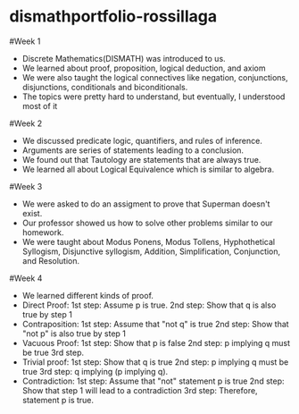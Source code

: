 # dismathportfolio-rossillaga

#Week 1
  - Discrete Mathematics(DISMATH) was introduced to us.
  - We learned about proof, proposition, logical deduction, and axiom
  - We were also taught the logical connectives like negation, conjunctions, disjunctions, conditionals and biconditionals.
  - The topics were pretty hard to understand, but eventually, I understood most of it

#Week 2
  - We discussed predicate logic, quantifiers, and rules of inference.
  - Arguments are series of statements leading to a conclusion.
  - We found out that Tautology are statements that are always true.
  - We learned all about Logical Equivalence which is similar to algebra.

#Week 3
  - We were asked to do an assigment to prove that Superman doesn't exist.
  - Our professor showed us how to solve other problems similar to our homework.
  - We were taught about Modus Ponens, Modus Tollens, Hyphothetical Syllogism, Disjunctive syllogism, Addition, Simplification,          Conjunction, and Resolution.

#Week 4
  - We learned different kinds of proof.
  - Direct Proof: 1st step: Assume p is true. 2nd step: Show that q is also true by step 1
  - Contraposition: 1st step: Assume that "not q" is true 2nd step: Show that "not p" is also true by step 1
  - Vacuous Proof: 1st step: Show that p is false 2nd step: p implying q must be true 3rd step.
  - Trivial proof: 1st step: Show that q is true 2nd step: p implying q must be true 3rd step: q implying (p implying q).
  - Contradiction: 1st step: Assume that "not" statement p is true 2nd step: Show that step 1 will lead to a contradiction 3rd step: Therefore, statement p is true.
  
